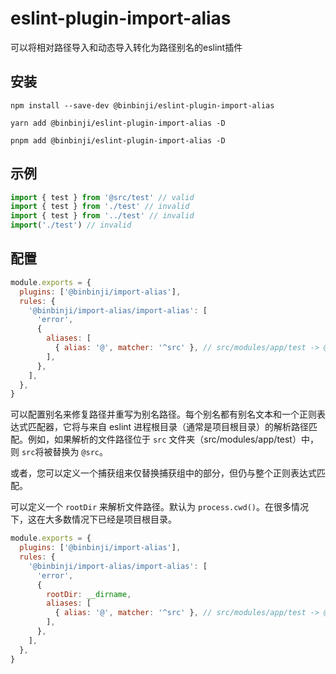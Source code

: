 # eslint-plugin-import-alias

可以将相对路径导入和动态导入转化为路径别名的eslint插件

## 安装

```shell
npm install --save-dev @binbinji/eslint-plugin-import-alias

yarn add @binbinji/eslint-plugin-import-alias -D

pnpm add @binbinji/eslint-plugin-import-alias -D
```

## 示例

```javascript
import { test } from '@src/test' // valid
import { test } from './test' // invalid
import { test } from '../test' // invalid
import('./test') // invalid
```

## 配置

```javascript
module.exports = {
  plugins: ['@binbinji/import-alias'],
  rules: {
    '@binbinji/import-alias/import-alias': [
      'error',
      {
        aliases: [
          { alias: '@', matcher: '^src' }, // src/modules/app/test -> @/modules/app/test
        ],
      },
    ],
  },
}
```

可以配置别名来修复路径并重写为别名路径。每个别名都有别名文本和一个正则表达式匹配器，它将与来自 eslint 进程根目录（通常是项目根目录）的解析路径匹配。例如，如果解析的文件路径位于 `src` 文件夹（src/modules/app/test）中，则 `src`将被替换为 `@src`。

或者，您可以定义一个捕获组来仅替换捕获组中的部分，但仍与整个正则表达式匹配。

可以定义一个 `rootDir` 来解析文件路径。默认为 `process.cwd()`。在很多情况下，这在大多数情况下已经是项目根目录。

```javascript
module.exports = {
  plugins: ['@binbinji/import-alias'],
  rules: {
    '@binbinji/import-alias/import-alias': [
      'error',
      {
        rootDir: __dirname,
        aliases: [
          { alias: '@', matcher: '^src' }, // src/modules/app/test -> @/modules/app/test
        ],
      },
    ],
  },
}
```
